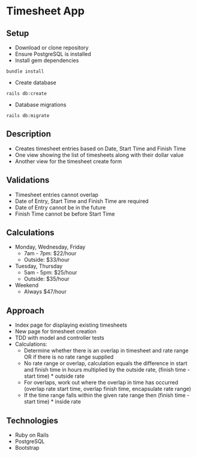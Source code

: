 # Timesheet App

## Setup
* Download or clone repository
* Ensure PostgreSQL is installed
* Install gem dependencies
```
bundle install
```
* Create database
```
rails db:create
```
* Database migrations
```
rails db:migrate
```

## Description
* Creates timesheet entries based on Date, Start Time and Finish Time
* One view showing the list of timesheets along with their dollar value
* Another view for the timesheet create form

## Validations
* Timesheet entries cannot overlap
* Date of Entry, Start Time and Finish Time are required
* Date of Entry cannot be in the future
* Finish Time cannot be before Start Time

## Calculations
* Monday, Wednesday, Friday
  * 7am - 7pm: $22/hour
  * Outside: $33/hour
* Tuesday, Thursday
  * 5am - 5pm: $25/hour
  * Outside: $35/hour
* Weekend
  * Always $47/hour

## Approach
* Index page for displaying existing timesheets
* New page for timesheet creation
* TDD with model and controller tests
* Calculations:
  * Determine whether there is an overlap in timesheet and rate range OR if there is no rate range supplied
  * No rate range or overlap, calculation equals the difference in start and finish time in hours multiplied by the outside rate, (finish time - start time) * outside rate
  * For overlaps, work out where the overlap in time has occurred (overlap rate start time, overlap finish time, encapsulate rate range)
  * If the time range falls within the given rate range then (finish time - start time) * inside rate

## Technologies
* Ruby on Rails
* PostgreSQL
* Bootstrap